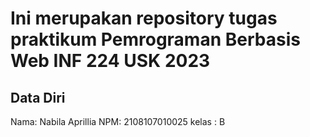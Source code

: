 # Ini merupakan repository tugas praktikum Pemrograman Berbasis Web INF 224 USK 2023
 
## Data Diri
 
Nama: Nabila Aprillia
NPM: 2108107010025
kelas : B